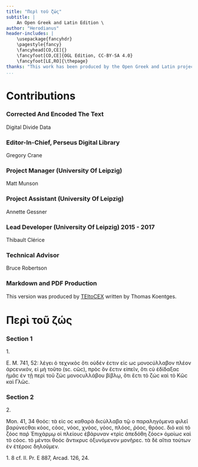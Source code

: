 ```yaml
---
title: "Περὶ τοῦ ζώς"
subtitle: |
	An Open Greek and Latin Edition \ 
author: "Herodianus"
header-includes: | 
	\usepackage{fancyhdr}
	\pagestyle{fancy}
	\fancyhead[CO,CE]{}
	\fancyfoot[CO,CE]{OGL Edition, CC-BY-SA 4.0}
	\fancyfoot[LE,RO]{\thepage}
thanks: "This work has been produced by the Open Greek and Latin project through the help of volunteers. See contributions for details."
...
```


# Contributions


### Corrected And Encoded The Text

Digital Divide Data  
  
### Editor-In-Chief, Perseus Digital Library

Gregory Crane  
  
### Project Manager (University Of Leipzig)

Matt Munson  
  
### Project Assistant (University Of Leipzig)

Annette Gessner  
  
### Lead Developer (University Of Leipzig) 2015 - 2017

Thibault Clérice  
  
### Technical Advisor

Bruce Robertson  
  
### Markdown and PDF Production

This version was produced by [TEItoCEX](https://github.com/ThomasK81/TEItoCEX) written by Thomas Koentges.

# Περὶ τοῦ ζώς

### Section 1

<p>1.</p>
<p>E. M. 741, 52: λέγει ὁ τεχνικὸϲ ὅτι οὐδέν ἐϲτιν εἰϲ ωϲ μονοϲύλλαβον
πλέον ἀρϲενικόν, εἰ μὴ τοῦτο (sc. ϲῶϲ), πρὸϲ ὃν ἔϲτιν εἰπεῖν,
<lb n="5"/> ὅτι ϲὺ ἐδίδαξαϲ ἡμᾶϲ ἐν τῇ περὶ τοῦ ζώϲ μονοϲυλλάβου βίβλῳ,
 ὅτι ἔϲτι τὸ ζώϲ καὶ τὸ Κῶϲ καὶ Γλῶϲ.</p>


### Section 2

<p>2.</p>
<p>Mon. 41, 34 θοόϲ: τὰ εἰϲ οϲ καθαρὰ διϲύλλαβα τῷ ο παραληγόμενα
φιλεῖ βαρύνεϲθαι κόοϲ, ϲόοϲ, νόοϲ, χνόοϲ, γόοϲ, πλόοϲ, ῥόοϲ,
<lb n="10"/> θρόοϲ. διὸ καὶ τὸ ζόοϲ παῤ Ἐπιχάρμῳ οἱ πλείουϲ ἐβάρυναν «τρὶϲ ἀπεδόθη
ζόοϲ» ὁμοίωϲ καὶ τὸ ϲόοϲ. τὸ μέντοι θοόϲ ἄντικρυϲ ὀξυνόμενον
μονῆρεϲ. τὰ δὲ αἴτια τούτων ἐν ἑτέροιϲ δηλοῦμεν.</p>
<note type="footnote">1. 8 cf. Il. Pr. Ε 887, Arcad. 126, 24.</note>

